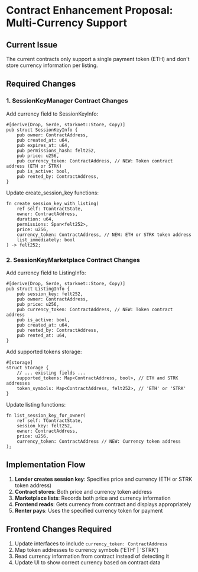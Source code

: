 # Contract Enhancement Proposal: Multi-Currency Support

## Current Issue
The current contracts only support a single payment token (ETH) and don't store currency information per listing.

## Required Changes

### 1. SessionKeyManager Contract Changes

Add currency field to SessionKeyInfo:
```cairo
#[derive(Drop, Serde, starknet::Store, Copy)]
pub struct SessionKeyInfo {
    pub owner: ContractAddress,
    pub created_at: u64,
    pub expires_at: u64,
    pub permissions_hash: felt252,
    pub price: u256,
    pub currency_token: ContractAddress, // NEW: Token contract address (ETH or STRK)
    pub is_active: bool,
    pub rented_by: ContractAddress,
}
```

Update create_session_key functions:
```cairo
fn create_session_key_with_listing(
    ref self: TContractState,
    owner: ContractAddress,
    duration: u64,
    permissions: Span<felt252>,
    price: u256,
    currency_token: ContractAddress, // NEW: ETH or STRK token address
    list_immediately: bool
) -> felt252;
```

### 2. SessionKeyMarketplace Contract Changes

Add currency field to ListingInfo:
```cairo
#[derive(Drop, Serde, starknet::Store, Copy)]
pub struct ListingInfo {
    pub session_key: felt252,
    pub owner: ContractAddress,
    pub price: u256,
    pub currency_token: ContractAddress, // NEW: Token contract address
    pub is_active: bool,
    pub created_at: u64,
    pub rented_by: ContractAddress,
    pub rented_at: u64,
}
```

Add supported tokens storage:
```cairo
#[storage]
struct Storage {
    // ... existing fields ...
    supported_tokens: Map<ContractAddress, bool>, // ETH and STRK addresses
    token_symbols: Map<ContractAddress, felt252>, // 'ETH' or 'STRK'
}
```

Update listing functions:
```cairo
fn list_session_key_for_owner(
    ref self: TContractState,
    session_key: felt252,
    owner: ContractAddress,
    price: u256,
    currency_token: ContractAddress // NEW: Currency token address
);
```

## Implementation Flow

1. **Lender creates session key**: Specifies price and currency (ETH or STRK token address)
2. **Contract stores**: Both price and currency token address
3. **Marketplace lists**: Records both price and currency information
4. **Frontend reads**: Gets currency from contract and displays appropriately
5. **Renter pays**: Uses the specified currency token for payment

## Frontend Changes Required

1. Update interfaces to include `currency_token: ContractAddress`
2. Map token addresses to currency symbols ('ETH' | 'STRK')
3. Read currency information from contract instead of detecting it
4. Update UI to show correct currency based on contract data
